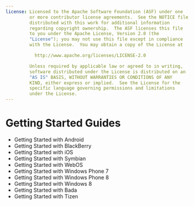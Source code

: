 ```yaml
---
license: Licensed to the Apache Software Foundation (ASF) under one
         or more contributor license agreements.  See the NOTICE file
         distributed with this work for additional information
         regarding copyright ownership.  The ASF licenses this file
         to you under the Apache License, Version 2.0 (the
         "License"); you may not use this file except in compliance
         with the License.  You may obtain a copy of the License at

           http://www.apache.org/licenses/LICENSE-2.0

         Unless required by applicable law or agreed to in writing,
         software distributed under the License is distributed on an
         "AS IS" BASIS, WITHOUT WARRANTIES OR CONDITIONS OF ANY
         KIND, either express or implied.  See the License for the
         specific language governing permissions and limitations
         under the License.
---
```


Getting Started Guides
======================

- Getting Started with Android
- Getting Started with BlackBerry
- Getting Started with iOS
- Getting Started with Symbian
- Getting Started with WebOS
- Getting Started with Windows Phone 7
- Getting Started with Windows Phone 8
- Getting Started with Windows 8
- Getting Started with Bada
- Getting Started with Tizen

